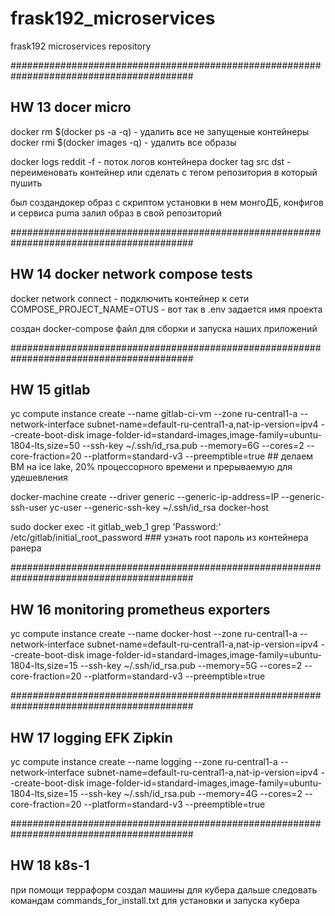 # frask192_microservices
frask192 microservices repository

#########################################################################################
## HW 13 docer micro

docker rm $(docker ps -a -q) - удалить все не запущеные контейнеры
docker rmi $(docker images -q) - удалить все образы

docker logs reddit -f - поток логов контейнера
docker tag src dst - переименовать контейнер или сделать с тегом репозитория в который пушить

был создандокер образ с скриптом установки в нем монгоДБ, конфигов и сервиса puma
залил образ в свой репозиторий

#########################################################################################
## HW 14 docker network compose tests

docker network connect <network> <container> - подключить контейнер к сети
COMPOSE_PROJECT_NAME=OTUS - вот так в .env задается имя проекта

 создан docker-compose файл для сборки и запуска наших приложений

#########################################################################################
## HW 15 gitlab

yc compute instance create   --name gitlab-ci-vm   --zone ru-central1-a   --network-interface subnet-name=default-ru-central1-a,nat-ip-version=ipv4   --create-boot-disk image-folder-id=standard-images,image-family=ubuntu-1804-lts,size=50   --ssh-key ~/.ssh/id_rsa.pub  --memory=6G --cores=2 --core-fraction=20 --platform=standard-v3 --preemptible=true  ## делаем ВМ на ice lake, 20% процессорного времени и прерываемую для удешевления

docker-machine create  --driver generic  --generic-ip-address=IP --generic-ssh-user yc-user  --generic-ssh-key ~/.ssh/id_rsa  docker-host

sudo docker exec -it gitlab_web_1 grep 'Password:' /etc/gitlab/initial_root_password ### узнать root пароль из контейнера ранера

#########################################################################################
## HW 16 monitoring prometheus exporters

yc compute instance create   --name docker-host   --zone ru-central1-a   --network-interface subnet-name=default-ru-central1-a,nat-ip-version=ipv4   --create-boot-disk image-folder-id=standard-images,image-family=ubuntu-1804-lts,size=15   --ssh-key ~/.ssh/id_rsa.pub  --memory=5G --cores=2 --core-fraction=20 --platform=standard-v3 --preemptible=true

#########################################################################################
## HW 17 logging EFK Zipkin

yc compute instance create   --name logging   --zone ru-central1-a   --network-interface subnet-name=default-ru-central1-a,nat-ip-version=ipv4   --create-boot-disk image-folder-id=standard-images,image-family=ubuntu-1804-lts,size=15   --ssh-key ~/.ssh/id_rsa.pub  --memory=4G --cores=2 --core-fraction=20 --platform=standard-v3 --preemptible=true

#########################################################################################
## HW 18 k8s-1

при помощи терраформ создал машины для кубера
дальше следовать командам commands_for_install.txt для установки и запуска кубера
